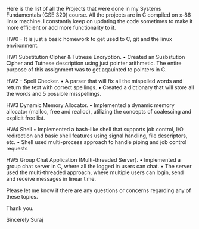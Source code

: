 Here is the list of all the Projects that were done in my Systems Fundamentals (CSE 320) course.
All the projects are in C compiled on x-86 linux machine.
I constantly keep on updating the code sometimes to make it more efficient or add more functionality to it.

HW0 - It is just a basic homework to get used to C, git and the linux environment.

HW1 Substitution Cipher & Tutnese Encryption.
•	Created an Susbstution Cipher and Tutnese description using just pointer arithmetic. The entire purpose of this assignment was to get aqauinted
to pointers in C.

HW2 - Spell Checker.
•	A parser that will fix all the mispelled words and return the text with correct spellings. 
•	Created a dictionary that will store all the words and 5 possible misspellings.


HW3 Dynamic Memory Allocator.
•	Implemented a dynamic memory allocator (malloc, free and realloc), utilizing the concepts of coalescing and explicit free list. 


HW4 Shell
•	Implemented a bash-like shell that supports job control, I/O redirection and basic shell features using signal handling, file descriptors, etc.
•	Shell used multi-process approach to handle piping and job control requests


HW5 Group Chat Application (Multi-threaded Server).
•	Implemented a group chat server in C, where all the logged in users can chat.
•	The server used the multi-threaded approach, where multiple users can login, send and receive messages in linear time.


Please let me know if there are any questions or concerns regarding any of these topics.

Thank you.

Sincerely
Suraj